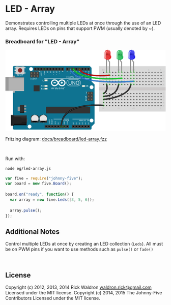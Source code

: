 <!--remove-start-->

# LED - Array

<!--remove-end-->


Demonstrates controlling multiple LEDs at once through the use of an LED array. Requires LEDs on pins that support PWM (usually denoted by ~).





### Breadboard for "LED - Array"



![docs/breadboard/led-array.png](breadboard/led-array.png)<br>

Fritzing diagram: [docs/breadboard/led-array.fzz](breadboard/led-array.fzz)

&nbsp;




Run with:
```bash
node eg/led-array.js
```


```javascript
var five = require("johnny-five");
var board = new five.Board();

board.on("ready", function() {
  var array = new five.Leds([3, 5, 6]);

  array.pulse();
});


```








## Additional Notes

Control multiple LEDs at once by creating an LED collection (`Leds`).
All must be on PWM pins if you want to use methods such
as `pulse()` or `fade()`


&nbsp;

<!--remove-start-->

## License
Copyright (c) 2012, 2013, 2014 Rick Waldron <waldron.rick@gmail.com>
Licensed under the MIT license.
Copyright (c) 2014, 2015 The Johnny-Five Contributors
Licensed under the MIT license.

<!--remove-end-->
